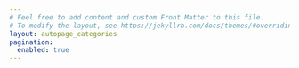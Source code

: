 ```yaml
---
# Feel free to add content and custom Front Matter to this file.
# To modify the layout, see https://jekyllrb.com/docs/themes/#overriding-theme-defaults
layout: autopage_categories
pagination:
  enabled: true
---
```

